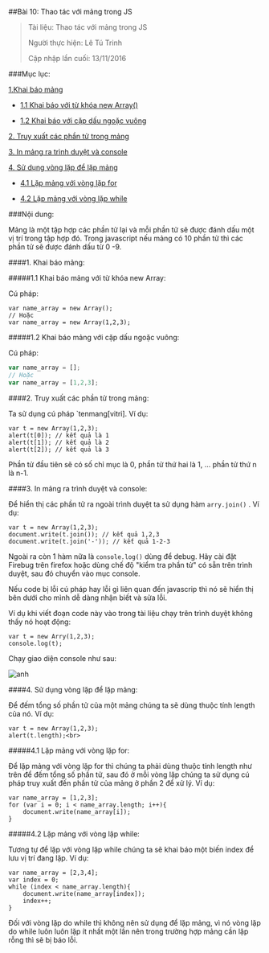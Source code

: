 ##Bài 10: Thao tác với mảng trong JS

>Tài liệu: Thao tác với mảng trong JS
>
>Người thực hiện: Lê Tú Trinh
>
>Cập nhập lần cuối: 13/11/2016

###Mục lục:

[1.Khai báo mảng ](#1)

- [1.1 Khai báo với từ khóa new Array()](#1.1)

- [1.2 Khai báo với cặp dấu ngoặc vuông](#1.2)

[2. Truy xuất các phần tử trong mảng](#2)

[3. In mảng ra trình duyệt và console](#3)

[4. Sử dụng vòng lặp để lặp mảng](#4)

- [4.1 Lặp mảng với vòng lặp for](#4.1)

- [4.2 Lặp mảng với vòng lặp while](#4.2)

###Nội dung:

 Mảng là một tập hợp các phần tử lại và mỗi phần tử sẽ được đánh dấu một vị trí trong tập hợp đó. Trong javascript nếu mảng có 10 phần tử thì các phần tử sẽ được đánh dấu từ 0 -9.

<a name="1"></a>
####1. Khai báo mảng:

<a name="1.1"></a>
#####1.1 Khai báo mảng với từ khóa new Array:

Cú pháp:

```
var name_array = new Array();
// Hoặc
var name_array = new Array(1,2,3);
```

<a name="1.2"></a>
#####1.2 Khai báo mảng với cặp dấu ngoặc vuông:

Cú pháp:

```javascript
var name_array = [];
// Hoặc
var name_array = [1,2,3];
```
<a name="2"></a>
####2. Truy xuất các phần tử trong mảng:

Ta sử dụng cú pháp `tenmang[vitri]. Ví dụ:

```
var t = new Array(1,2,3);
alert(t[0]); // kết quả là 1
alert(t[1]); // kết quả là 2
alert(t[2]); // kết quả là 3
```

 Phần tử đầu tiên sẽ có số chỉ mục là 0, phần tử thứ hai là 1, ... phần tử thứ n là n-1.

<a name="3"></a>
####3. In mảng ra trình duyệt và console:

Để hiển thị các phần tử ra ngoài trình duyệt ta sử dụng hàm `arry.join()` . Ví dụ:

```
var t = new Array(1,2,3);
document.write(t.join()); // kết quả 1,2,3
document.write(t.join('-')); // kết quả 1-2-3
```

Ngoài ra còn 1 hàm nữa là `console.log()` dùng để debug. Hãy cài đặt Firebug trên firefox hoặc dùng chế độ "kiểm tra phần tử" có sẵn trên trình duyệt, sau đó chuyển vào mục console. 

Nếu code bị lỗi cú pháp hay lỗi gì liên quan đến javascrip thì nó sẽ hiển thị bên dưới cho mình dễ dàng nhận biết và sửa lỗi.

Ví dụ khi viết đoạn code này vào trong tài liệu chạy trên trình duyệt không thấy nó hoạt động:

```
var t = new Arry(1,2,3);
console.log(t);
```

Chạy giao diện console như sau:

![anh](http://i.imgur.com/5NRTxxR.png)

<a name="4"></a>
####4. Sử dụng vòng lặp để lặp mảng:

Để đếm tổng số phần tử của một mảng chúng ta sẽ dùng thuộc tính length của nó. Ví dụ:

```
var t = new Array(1,2,3);
alert(t.length);<br>
```
<a name="4.1"></a>
#####4.1 Lặp mảng với vòng lặp for:

Để lặp mảng với vòng lặp for thì chúng ta phải dùng thuộc tính length như trên để đếm tổng số phần tử, sau đó ở mỗi vòng lặp chúng ta sử dụng cú pháp truy xuất đến phần tử của mảng ở phần 2 để xử lý. Ví dụ:

```
var name_array = [1,2,3];
for (var i = 0; i < name_array.length; i++){
    document.write(name_array[i]);
}
```

<a name="4.2"></a>
#####4.2 Lặp mảng với vòng lặp while:

Tương tự để lặp với vòng lặp while  chúng ta sẽ khai báo một biến index để lưu vị trí đang lặp. Ví dụ:

```
var name_array = [2,3,4];
var index = 0;
while (index < name_array.length){
    document.write(name_array[index]);
    index++;
}
```

Đối với vòng lặp do while thì không nên sử dụng để lặp mảng, vì nó vòng lặp do while luôn luôn lặp ít nhất một lần nên trong trường hợp mảng cần lặp rỗng thì sẽ bị báo lỗi.
